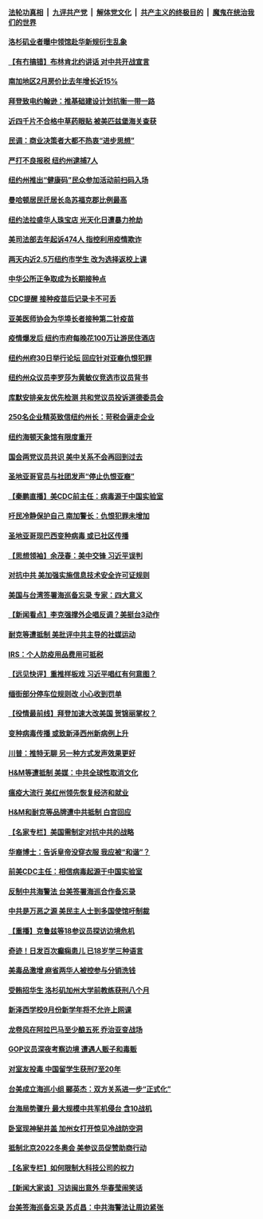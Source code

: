 ####  [法轮功真相](../../../../basic/blob/master/README.md?t=03280031) &nbsp;|&nbsp; [九评共产党](../../../../9ping.md/blob/master/README.md?t=03280031) &nbsp;|&nbsp; [解体党文化](../../../../jtdwh.md/blob/master/README.md?t=03280031)  &nbsp;|&nbsp; [共产主义的终极目的](../../../../gczydzjmd.md/blob/master/README.md?t=03280031) &nbsp;|&nbsp; [魔鬼在统治我们的世界](../../../../mgztzwmdsj.md/blob/master/README.md?t=03280031) 

#### [洛杉矶业者曝中领馆赴华新规衍生乱象](../pages/nsc412/n12839381.md?t=03280031) 

#### [【有冇搞错】布林肯北约讲话 对中共开战宣言](../pages/nsc412/n12838723.md?t=03280031) 

#### [南加地区2月房价比去年增长近15%](../pages/nsc412/n12839446.md?t=03280031) 

#### [拜登致电约翰逊：推基础建设计划抗衡一带一路](../pages/nsc412/n12839303.md?t=03280031) 

#### [近四千片不合格中草药眼贴 被美匹兹堡海关查获](../pages/nsc412/n12839245.md?t=03280031) 

#### [民调：商业决策者大都不热衷“进步思想”](../pages/nsc412/n12839216.md?t=03280031) 

#### [严打不良报税 纽约州逮捕7人](../pages/nsc412/n12839207.md?t=03280031) 

#### [纽约州推出“健康码”民众参加活动前扫码入场](../pages/nsc412/n12839210.md?t=03280031) 

#### [曼哈顿居民迁居长岛苏福克郡比例最高](../pages/nsc412/n12839242.md?t=03280031) 

#### [纽约法拉盛华人珠宝店 光天化日遭暴力抢劫](../pages/nsc412/n12839285.md?t=03280031) 

#### [美司法部去年起诉474人 指控利用疫情欺诈](../pages/nsc412/n12839107.md?t=03280031) 

#### [两天内近2.5万纽约市学生 改为选择返校上课](../pages/nsc412/n12839186.md?t=03280031) 

#### [中华公所正争取成为长期接种点](../pages/nsc412/n12839189.md?t=03280031) 

#### [CDC提醒 接种疫苗后记录卡不可丢](../pages/nsc412/n12839197.md?t=03280031) 

#### [亚美医师协会为华埠长者接种第二针疫苗](../pages/nsc412/n12839202.md?t=03280031) 

#### [疫情爆发后 纽约市府每晚花100万让游民住酒店](../pages/nsc412/n12839213.md?t=03280031) 

#### [纽约州府30日举行论坛 回应针对亚裔仇恨犯罪](../pages/nsc412/n12839219.md?t=03280031) 

#### [纽约州众议员李罗莎为黄敏仪竞选市议员背书](../pages/nsc412/n12839221.md?t=03280031) 

#### [库默安排亲友优先检测 共和党议员投诉道德委员会](../pages/nsc412/n12839224.md?t=03280031) 

#### [250名企业精英致信纽约州长：苛税会逼走企业](../pages/nsc412/n12839227.md?t=03280031) 

#### [纽约海顿天象馆有限度重开](../pages/nsc412/n12839239.md?t=03280031) 

#### [国会两党议员共识 美中关系不会再回到过去](../pages/nsc412/n12839084.md?t=03280031) 

#### [圣地亚哥官员与社团发声“停止仇恨亚裔”](../pages/nsc412/n12839052.md?t=03280031) 

#### [【秦鹏直播】美CDC前主任：病毒源于中国实验室](../pages/nsc412/n12838836.md?t=03280031) 

#### [吁民冷静保护自己 南加警长：仇恨犯罪未增加](../pages/nsc412/n12839100.md?t=03280031) 

#### [圣地亚哥现巴西变种病毒 或已社区传播](../pages/nsc412/n12837152.md?t=03280031) 

#### [【思想领袖】余茂春：美中交锋 习近平误判](../pages/nsc412/n12835666.md?t=03280031) 

#### [对抗中共 美加强实施信息技术安全许可证规则](../pages/nsc412/n12838908.md?t=03280031) 

#### [美国与台湾签署海巡备忘录 专家：四大意义](../pages/nsc412/n12838791.md?t=03280031) 

#### [【新闻看点】李克强撑外企唱反调？美挺台3动作](../pages/nsc412/n12838765.md?t=03280031) 

#### [耐克等遭抵制 美批评中共主导的社媒运动](../pages/nsc412/n12838639.md?t=03280031) 

#### [IRS：个人防疫用品费用可抵税](../pages/nsc412/n12838880.md?t=03280031) 

#### [【远见快评】重推样板戏 习近平唱红有何意图？](../pages/nsc412/n12838815.md?t=03280031) 

#### [缅街部分停车位规则改 小心收到罚单](../pages/nsc412/n12838408.md?t=03280031) 

#### [【役情最前线】拜登加速大改美国 贺锦丽掌权？](../pages/nsc412/n12838580.md?t=03280031) 

#### [变种病毒传播 或致新泽西州新病例上升](../pages/nsc412/n12836723.md?t=03280031) 

#### [川普：推特无聊 另一种方式发声效果更好](../pages/nsc412/n12838804.md?t=03280031) 

#### [H&M等遭抵制 美媒：中共全球性取消文化](../pages/nsc412/n12838725.md?t=03280031) 

#### [瘟疫大流行 美红州领先恢复经济和就业](../pages/nsc412/n12838648.md?t=03280031) 

#### [H&M和耐克等品牌遭中共抵制 白宫回应](../pages/nsc412/n12838527.md?t=03280031) 

#### [【名家专栏】美国需制定对抗中共的战略](../pages/nsc412/n12837812.md?t=03280031) 

#### [华裔博士：告诉皇帝没穿衣服 我应被“和谐”？](../pages/nsc412/n12838598.md?t=03280031) 

#### [前美CDC主任：相信病毒起源于中国实验室](../pages/nsc412/n12838472.md?t=03280031) 

#### [反制中共海警法 台美签署海巡合作备忘录](../pages/nsc412/n12837667.md?t=03280031) 

#### [中共是万恶之源 美民主人士到多国使馆吁制裁](../pages/nsc412/n12837009.md?t=03280031) 

#### [【重播】克鲁兹等18参议员探访边境危机](../pages/nsc412/n12837731.md?t=03280031) 

#### [奇迹！日发百次癫痫患儿 已18岁学三种语言](../pages/nsc412/n12837883.md?t=03280031) 

#### [美毒品激增 麻省两华人被控参与分销洗钱](../pages/nsc412/n12837016.md?t=03280031) 

#### [受贿招华生 洛杉矶加州大学前教练获刑八个月](../pages/nsc412/n12836942.md?t=03280031) 

#### [新泽西学校9月份新学年将不允许上网课](../pages/nsc412/n12836707.md?t=03280031) 

#### [龙卷风在阿拉巴马至少酿五死 乔治亚变战场](../pages/nsc412/n12838043.md?t=03280031) 

#### [GOP议员深夜考察边境 遭遇人贩子和毒贩](../pages/nsc412/n12838201.md?t=03280031) 

#### [对室友投毒 中国留学生获刑7至20年](../pages/nsc412/n12836916.md?t=03280031) 

#### [台美成立海巡小组 郦英杰：双方关系进一步“正式化”](../pages/nsc412/n12838163.md?t=03280031) 

#### [台海局势骤升 最大规模中共军机侵台 含10战机](../pages/nsc412/n12838132.md?t=03280031) 

#### [卧室现神秘井盖 加州女打开惊见冷战防空洞](../pages/nsc412/n12836709.md?t=03280031) 

#### [抵制北京2022冬奥会 美参议员促赞助商行动](../pages/nsc412/n12836599.md?t=03280031) 

#### [【名家专栏】如何限制大科技公司的权力](../pages/nsc412/n12835354.md?t=03280031) 

#### [【新闻大家谈】习访闽出意外 华春莹闹笑话](../pages/nsc412/n12836598.md?t=03280031) 

#### [台美签海巡备忘录 苏贞昌：中共海警法让周边紧张](../pages/nsc412/n12837702.md?t=03280031) 

